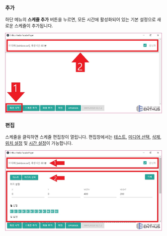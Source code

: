 ### 추가
하단 메뉴의 **스케쥴 추가** 버튼을 누르면, 모든 시간에 활성화되어 있는 기본 설정으로 새로운 스케쥴이 추가됩니다.

![](img/schedule_add_button.jpg)

### 편집
스케쥴을 클릭하면 스케쥴 편집창이 열립니다. 편집창에서는 [테스트](/start_stop_test), [미디어 선택](/media_select), [삭제](/delete_enable), [위치 설정](/position) 및 [시간 설정](/time)이 가능합니다.

![](img/schedule_open.jpg)